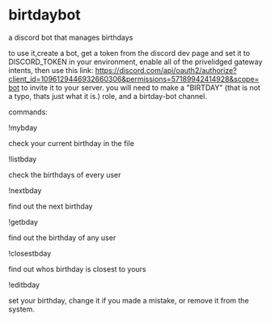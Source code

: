 # birtdaybot
a discord bot that manages birthdays

to use it,create a bot, get a token from the discord dev page and set it to DISCORD_TOKEN in your environment, enable all of the privelidged gateway intents, then use this link:
https://discord.com/api/oauth2/authorize?client_id=1096129446932660306&permissions=57189942414928&scope=bot
to invite it to your server. 
you will need to make a  "BIRTDAY" (that is not a typo, thats just what it is.) role, and a birtday-bot channel.

commands:

!mybday

check your current birthday in the file

!listbday

check the birthdays of every user

!nextbday

find out the next birthday

!getbday

find out the birthday of any user

!closestbday

find out whos birthday is closest to yours

!editbday

set your birthday, change it if you made a mistake, or remove it from the system.
